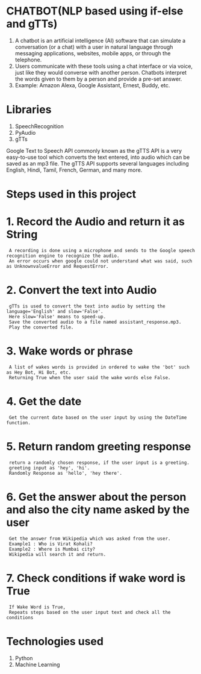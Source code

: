 # CHATBOT(NLP based using if-else and gTTs)
  1. A chatbot is an artificial intelligence (AI) software that can simulate a conversation (or a chat) with a user in natural language through 
     messaging applications, websites, mobile apps, or through the telephone.
  2. Users communicate with these tools using a chat interface or via voice, just like they would converse with another person. Chatbots interpret the words given to them by a 
     person and provide a pre-set answer.
  3. Example: Amazon Alexa, Google Assistant, Ernest, Buddy, etc.

# Libraries
  1. SpeechRecognition
  2. PyAudio
  3. gTTs 

  Google Text to Speech API commonly known as the gTTS API is a very easy-to-use tool which converts the text entered, into audio which can be saved as an mp3 file.
  The gTTS API supports several languages including English, Hindi, Tamil, French, German, and many more.

# Steps used in this project
# 1. Record the Audio and return it as String
     A recording is done using a microphone and sends to the Google speech recognition engine to recognize the audio.
     An error occurs when google could not understand what was said, such as UnknownvalueError and RequestError. 

# 2. Convert the text into Audio
     gTTs is used to convert the text into audio by setting the language='English' and slow='False'.
     Here slow='False' means to speed-up.
     Save the converted audio to a file named assistant_response.mp3.
     Play the converted file.

# 3. Wake words or phrase
     A list of wakes words is provided in ordered to wake the 'bot' such as Hey Bot, Hi Bot, etc.
     Returning True when the user said the wake words else False.

# 4. Get the date
     Get the current date based on the user input by using the DateTime function.
     
# 5. Return random greeting response
     return a randomly chosen response, if the user input is a greeting.
     greeting input as 'hey', 'hi'.
     Randomly Response as 'hello', 'hey there'.

# 6. Get the answer about the person and also the city name asked by the user
     Get the answer from Wikipedia which was asked from the user.
     Example1 : Who is Virat Kohali?
     Example2 : Where is Mumbai city?
     Wikipedia will search it and return.

# 7. Check conditions if wake word is True
     If Wake Word is True,
     Repeats steps based on the user input text and check all the conditions

# Technologies used
  1. Python
  2. Machine Learning
